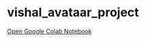 # vishal_avataar_project
[Open Google Colab Notebook](https://colab.research.google.com/drive/1Fk1wel9FsPWB2HbesL6y72Y-c12t1VGQ?usp=sharing)
